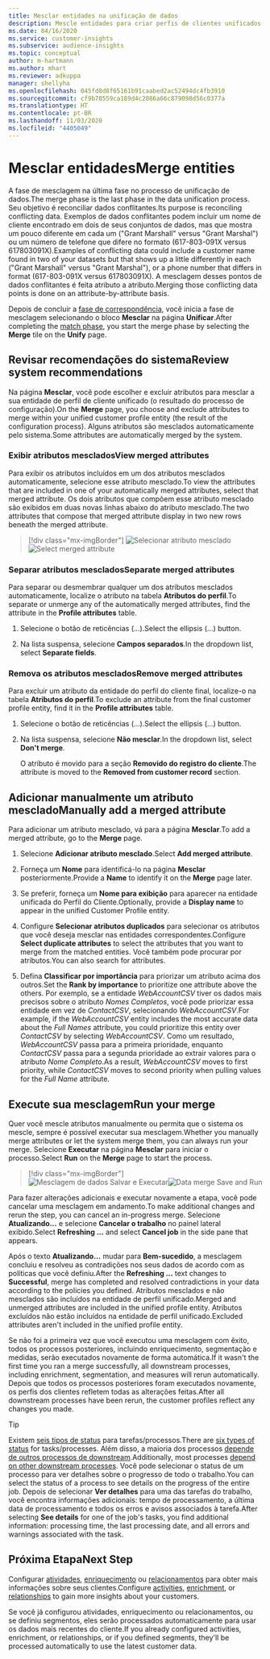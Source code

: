 ```yaml
---
title: Mesclar entidades na unificação de dados
description: Mescle entidades para criar perfis de clientes unificados.
ms.date: 04/16/2020
ms.service: customer-insights
ms.subservice: audience-insights
ms.topic: conceptual
author: m-hartmann
ms.author: mhart
ms.reviewer: adkuppa
manager: shellyha
ms.openlocfilehash: 045fd8d8f65161b91caabed2ac52494dc4fb3910
ms.sourcegitcommit: cf9b78559ca189d4c2086a66c879098d56c0377a
ms.translationtype: HT
ms.contentlocale: pt-BR
ms.lasthandoff: 11/03/2020
ms.locfileid: "4405049"
---
```

# <a name="merge-entities"></a><span data-ttu-id="8d2a2-103">Mesclar entidades</span><span class="sxs-lookup"><span data-stu-id="8d2a2-103">Merge entities</span></span>

<span data-ttu-id="8d2a2-104">A fase de mesclagem na última fase no processo de unificação de dados.</span><span class="sxs-lookup"><span data-stu-id="8d2a2-104">The merge phase is the last phase in the data unification process.</span></span> <span data-ttu-id="8d2a2-105">Seu objetivo é reconciliar dados conflitantes.</span><span class="sxs-lookup"><span data-stu-id="8d2a2-105">Its purpose is reconciling conflicting data.</span></span> <span data-ttu-id="8d2a2-106">Exemplos de dados conflitantes podem incluir um nome de cliente encontrado em dois de seus conjuntos de dados, mas que mostra um pouco diferente em cada um ("Grant Marshall" versus "Grant Marshal") ou um número de telefone que difere no formato (617-803-091X versus 617803091X).</span><span class="sxs-lookup"><span data-stu-id="8d2a2-106">Examples of conflicting data could include a customer name found in two of your datasets but that shows up a little differently in each ("Grant Marshall" versus "Grant Marshal"), or a phone number that differs in format (617-803-091X versus 617803091X).</span></span> <span data-ttu-id="8d2a2-107">A mesclagem desses pontos de dados conflitantes é feita atributo a atributo.</span><span class="sxs-lookup"><span data-stu-id="8d2a2-107">Merging those conflicting data points is done on an attribute-by-attribute basis.</span></span>

<span data-ttu-id="8d2a2-108">Depois de concluir a [fase de correspondência](match-entities.md), você inicia a fase de mesclagem selecionando o bloco **Mesclar** na página **Unificar**.</span><span class="sxs-lookup"><span data-stu-id="8d2a2-108">After completing the [match phase](match-entities.md), you start the merge phase by selecting the **Merge** tile on the **Unify** page.</span></span>

## <a name="review-system-recommendations"></a><span data-ttu-id="8d2a2-109">Revisar recomendações do sistema</span><span class="sxs-lookup"><span data-stu-id="8d2a2-109">Review system recommendations</span></span>

<span data-ttu-id="8d2a2-110">Na página **Mesclar**, você pode escolher e excluir atributos para mesclar a sua entidade de perfil de cliente unificado (o resultado do processo de configuração).</span><span class="sxs-lookup"><span data-stu-id="8d2a2-110">On the **Merge** page, you choose and exclude attributes to merge within your unified customer profile entity (the result of the configuration process).</span></span> <span data-ttu-id="8d2a2-111">Alguns atributos são mesclados automaticamente pelo sistema.</span><span class="sxs-lookup"><span data-stu-id="8d2a2-111">Some attributes are automatically merged by the system.</span></span>

### <a name="view-merged-attributes"></a><span data-ttu-id="8d2a2-112">Exibir atributos mesclados</span><span class="sxs-lookup"><span data-stu-id="8d2a2-112">View merged attributes</span></span>

<span data-ttu-id="8d2a2-113">Para exibir os atributos incluídos em um dos atributos mesclados automaticamente, selecione esse atributo mesclado.</span><span class="sxs-lookup"><span data-stu-id="8d2a2-113">To view the attributes that are included in one of your automatically merged attributes, select that merged attribute.</span></span> <span data-ttu-id="8d2a2-114">Os dois atributos que compõem esse atributo mesclado são exibidos em duas novas linhas abaixo do atributo mesclado.</span><span class="sxs-lookup"><span data-stu-id="8d2a2-114">The two attributes that compose that merged attribute display in two new rows beneath the merged attribute.</span></span>

> [!div class="mx-imgBorder"]
> <span data-ttu-id="8d2a2-115">![Selecionar atributo mesclado](media/configure-data-merge-profile-attributes.png "Selecionar atributo mesclado")</span><span class="sxs-lookup"><span data-stu-id="8d2a2-115">![Select merged attribute](media/configure-data-merge-profile-attributes.png "Select merged attribute")</span></span>

### <a name="separate-merged-attributes"></a><span data-ttu-id="8d2a2-116">Separar atributos mesclados</span><span class="sxs-lookup"><span data-stu-id="8d2a2-116">Separate merged attributes</span></span>

<span data-ttu-id="8d2a2-117">Para separar ou desmembrar qualquer um dos atributos mesclados automaticamente, localize o atributo na tabela **Atributos do perfil**.</span><span class="sxs-lookup"><span data-stu-id="8d2a2-117">To separate or unmerge any of the automatically merged attributes, find the attribute in the **Profile attributes** table.</span></span>

1. <span data-ttu-id="8d2a2-118">Selecione o botão de reticências (...).</span><span class="sxs-lookup"><span data-stu-id="8d2a2-118">Select the ellipsis (...) button.</span></span>
  
2. <span data-ttu-id="8d2a2-119">Na lista suspensa, selecione **Campos separados**.</span><span class="sxs-lookup"><span data-stu-id="8d2a2-119">In the dropdown list, select **Separate fields**.</span></span>

### <a name="remove-merged-attributes"></a><span data-ttu-id="8d2a2-120">Remova os atributos mesclados</span><span class="sxs-lookup"><span data-stu-id="8d2a2-120">Remove merged attributes</span></span>

<span data-ttu-id="8d2a2-121">Para excluir um atributo da entidade do perfil do cliente final, localize-o na tabela **Atributos do perfil**.</span><span class="sxs-lookup"><span data-stu-id="8d2a2-121">To exclude an attribute from the final customer profile entity, find it in the **Profile attributes** table.</span></span>

1. <span data-ttu-id="8d2a2-122">Selecione o botão de reticências (...).</span><span class="sxs-lookup"><span data-stu-id="8d2a2-122">Select the ellipsis (...) button.</span></span>
  
2. <span data-ttu-id="8d2a2-123">Na lista suspensa, selecione **Não mesclar**.</span><span class="sxs-lookup"><span data-stu-id="8d2a2-123">In the dropdown list, select **Don't merge**.</span></span>

   <span data-ttu-id="8d2a2-124">O atributo é movido para a seção **Removido do registro do cliente**.</span><span class="sxs-lookup"><span data-stu-id="8d2a2-124">The attribute is moved to the **Removed from customer record** section.</span></span>

## <a name="manually-add-a-merged-attribute"></a><span data-ttu-id="8d2a2-125">Adicionar manualmente um atributo mesclado</span><span class="sxs-lookup"><span data-stu-id="8d2a2-125">Manually add a merged attribute</span></span>

<span data-ttu-id="8d2a2-126">Para adicionar um atributo mesclado, vá para a página **Mesclar**.</span><span class="sxs-lookup"><span data-stu-id="8d2a2-126">To add a merged attribute, go to the **Merge** page.</span></span>

1. <span data-ttu-id="8d2a2-127">Selecione **Adicionar atributo mesclado**.</span><span class="sxs-lookup"><span data-stu-id="8d2a2-127">Select **Add merged attribute**.</span></span>

2. <span data-ttu-id="8d2a2-128">Forneça um **Nome** para identificá-lo na página **Mesclar** posteriormente.</span><span class="sxs-lookup"><span data-stu-id="8d2a2-128">Provide a **Name** to identify it on the **Merge** page later.</span></span>

3. <span data-ttu-id="8d2a2-129">Se preferir, forneça um **Nome para exibição** para aparecer na entidade unificada do Perfil do Cliente.</span><span class="sxs-lookup"><span data-stu-id="8d2a2-129">Optionally, provide a **Display name** to appear in the unified Customer Profile entity.</span></span>

4. <span data-ttu-id="8d2a2-130">Configure **Selecionar atributos duplicados** para selecionar os atributos que você deseja mesclar nas entidades correspondentes.</span><span class="sxs-lookup"><span data-stu-id="8d2a2-130">Configure **Select duplicate attributes** to select the attributes that you want to merge from the matched entities.</span></span> <span data-ttu-id="8d2a2-131">Você também pode procurar por atributos.</span><span class="sxs-lookup"><span data-stu-id="8d2a2-131">You can also search for attributes.</span></span>

5. <span data-ttu-id="8d2a2-132">Defina **Classificar por importância** para priorizar um atributo acima dos outros.</span><span class="sxs-lookup"><span data-stu-id="8d2a2-132">Set the **Rank by importance** to prioritize one attribute above the others.</span></span> <span data-ttu-id="8d2a2-133">Por exemplo, se a entidade *WebAccountCSV* tiver os dados mais precisos sobre o atributo *Nomes Completos*, você pode priorizar essa entidade em vez de *ContactCSV*, selecionando *WebAccountCSV*.</span><span class="sxs-lookup"><span data-stu-id="8d2a2-133">For example, if the *WebAccountCSV* entity includes the most accurate data about the *Full Names* attribute, you could prioritize this entity over *ContactCSV* by selecting *WebAccountCSV*.</span></span> <span data-ttu-id="8d2a2-134">Como um resultado, *WebAccountCSV* passa para a primeira prioridade, enquanto *ContactCSV* passa para a segunda prioridade ao extrair valores para o atributo *Nome Completo*.</span><span class="sxs-lookup"><span data-stu-id="8d2a2-134">As a result, *WebAccountCSV* moves to first priority, while *ContactCSV* moves to second priority when pulling values for the *Full Name* attribute.</span></span>

## <a name="run-your-merge"></a><span data-ttu-id="8d2a2-135">Execute sua mesclagem</span><span class="sxs-lookup"><span data-stu-id="8d2a2-135">Run your merge</span></span>

<span data-ttu-id="8d2a2-136">Quer você mescle atributos manualmente ou permita que o sistema os mescle, sempre é possível executar sua mesclagem.</span><span class="sxs-lookup"><span data-stu-id="8d2a2-136">Whether you manually merge attributes or let the system merge them, you can always run your merge.</span></span> <span data-ttu-id="8d2a2-137">Selecione **Executar** na página **Mesclar** para iniciar o processo.</span><span class="sxs-lookup"><span data-stu-id="8d2a2-137">Select **Run** on the **Merge** page to start the process.</span></span>

> [!div class="mx-imgBorder"]
> <span data-ttu-id="8d2a2-138">![Mesclagem de dados Salvar e Executar](media/configure-data-merge-save-run.png "Mesclagem de dados Salvar e Executar")</span><span class="sxs-lookup"><span data-stu-id="8d2a2-138">![Data merge Save and Run](media/configure-data-merge-save-run.png "Data merge Save and Run")</span></span>

<span data-ttu-id="8d2a2-139">Para fazer alterações adicionais e executar novamente a etapa, você pode cancelar uma mesclagem em andamento.</span><span class="sxs-lookup"><span data-stu-id="8d2a2-139">To make additional changes and rerun the step, you can cancel an in-progress merge.</span></span> <span data-ttu-id="8d2a2-140">Selecione **Atualizando...** e selecione **Cancelar o trabalho** no painel lateral exibido.</span><span class="sxs-lookup"><span data-stu-id="8d2a2-140">Select **Refreshing ...** and select **Cancel job**  in the side pane that appears.</span></span>

<span data-ttu-id="8d2a2-141">Após o texto **Atualizando...** mudar para **Bem-sucedido**, a mesclagem concluiu e resolveu as contradições nos seus dados de acordo com as políticas que você definiu.</span><span class="sxs-lookup"><span data-stu-id="8d2a2-141">After the **Refreshing ...** text changes to **Successful**, merge has completed and resolved contradictions in your data according to the policies you defined.</span></span> <span data-ttu-id="8d2a2-142">Atributos mesclados e não mesclados são incluídos na entidade de perfil unificado.</span><span class="sxs-lookup"><span data-stu-id="8d2a2-142">Merged and unmerged attributes are included in the unified profile entity.</span></span> <span data-ttu-id="8d2a2-143">Atributos excluídos não estão incluídos na entidade de perfil unificado.</span><span class="sxs-lookup"><span data-stu-id="8d2a2-143">Excluded attributes aren't included in the unified profile entity.</span></span>

<span data-ttu-id="8d2a2-144">Se não foi a primeira vez que você executou uma mesclagem com êxito, todos os processos posteriores, incluindo enriquecimento, segmentação e medidas, serão executados novamente de forma automática.</span><span class="sxs-lookup"><span data-stu-id="8d2a2-144">If it wasn't the first time you ran a merge successfully, all downstream processes, including enrichment, segmentation, and measures will rerun automatically.</span></span> <span data-ttu-id="8d2a2-145">Depois que todos os processos posteriores foram executados novamente, os perfis dos clientes refletem todas as alterações feitas.</span><span class="sxs-lookup"><span data-stu-id="8d2a2-145">After all downstream processes have been rerun, the customer profiles reflect any changes you made.</span></span>

> [!TIP]
> <span data-ttu-id="8d2a2-146">Existem [seis tipos de status](system.md#status-types) para tarefas/processos.</span><span class="sxs-lookup"><span data-stu-id="8d2a2-146">There are [six types of status](system.md#status-types) for tasks/processes.</span></span> <span data-ttu-id="8d2a2-147">Além disso, a maioria dos processos [depende de outros processos de downstream](system.md#refresh-policies).</span><span class="sxs-lookup"><span data-stu-id="8d2a2-147">Additionally, most processes [depend on other downstream processes](system.md#refresh-policies).</span></span> <span data-ttu-id="8d2a2-148">Você pode selecionar o status de um processo para ver detalhes sobre o progresso de todo o trabalho.</span><span class="sxs-lookup"><span data-stu-id="8d2a2-148">You can select the status of a process to see details on the progress of the entire job.</span></span> <span data-ttu-id="8d2a2-149">Depois de selecionar **Ver detalhes** para uma das tarefas do trabalho, você encontra informações adicionais: tempo de processamento, a última data de processamento e todos os erros e avisos associados à tarefa.</span><span class="sxs-lookup"><span data-stu-id="8d2a2-149">After selecting **See details** for one of the job's tasks, you find additional information: processing time, the last processing date, and all errors and warnings associated with the task.</span></span>

## <a name="next-step"></a><span data-ttu-id="8d2a2-150">Próxima Etapa</span><span class="sxs-lookup"><span data-stu-id="8d2a2-150">Next Step</span></span>

<span data-ttu-id="8d2a2-151">Configurar [atividades](activities.md), [enriquecimento](enrichment-microsoft-graph.md) ou [relacionamentos](relationships.md) para obter mais informações sobre seus clientes.</span><span class="sxs-lookup"><span data-stu-id="8d2a2-151">Configure [activities](activities.md), [enrichment](enrichment-microsoft-graph.md), or [relationships](relationships.md) to gain more insights about your customers.</span></span>

<span data-ttu-id="8d2a2-152">Se você já configurou atividades, enriquecimento ou relacionamentos, ou se definiu segmentos, eles serão processados automaticamente para usar os dados mais recentes do cliente.</span><span class="sxs-lookup"><span data-stu-id="8d2a2-152">If you already configured activities, enrichment, or relationships, or if you defined segments, they'll be processed automatically to use the latest customer data.</span></span>


